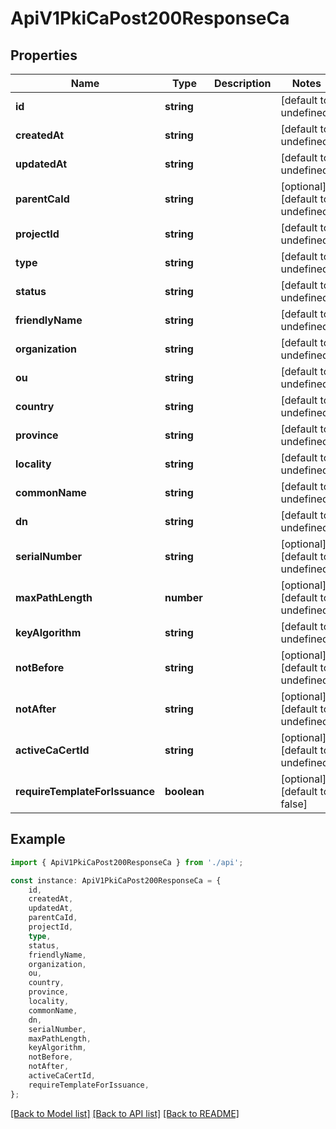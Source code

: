 # ApiV1PkiCaPost200ResponseCa


## Properties

Name | Type | Description | Notes
------------ | ------------- | ------------- | -------------
**id** | **string** |  | [default to undefined]
**createdAt** | **string** |  | [default to undefined]
**updatedAt** | **string** |  | [default to undefined]
**parentCaId** | **string** |  | [optional] [default to undefined]
**projectId** | **string** |  | [default to undefined]
**type** | **string** |  | [default to undefined]
**status** | **string** |  | [default to undefined]
**friendlyName** | **string** |  | [default to undefined]
**organization** | **string** |  | [default to undefined]
**ou** | **string** |  | [default to undefined]
**country** | **string** |  | [default to undefined]
**province** | **string** |  | [default to undefined]
**locality** | **string** |  | [default to undefined]
**commonName** | **string** |  | [default to undefined]
**dn** | **string** |  | [default to undefined]
**serialNumber** | **string** |  | [optional] [default to undefined]
**maxPathLength** | **number** |  | [optional] [default to undefined]
**keyAlgorithm** | **string** |  | [default to undefined]
**notBefore** | **string** |  | [optional] [default to undefined]
**notAfter** | **string** |  | [optional] [default to undefined]
**activeCaCertId** | **string** |  | [optional] [default to undefined]
**requireTemplateForIssuance** | **boolean** |  | [optional] [default to false]

## Example

```typescript
import { ApiV1PkiCaPost200ResponseCa } from './api';

const instance: ApiV1PkiCaPost200ResponseCa = {
    id,
    createdAt,
    updatedAt,
    parentCaId,
    projectId,
    type,
    status,
    friendlyName,
    organization,
    ou,
    country,
    province,
    locality,
    commonName,
    dn,
    serialNumber,
    maxPathLength,
    keyAlgorithm,
    notBefore,
    notAfter,
    activeCaCertId,
    requireTemplateForIssuance,
};
```

[[Back to Model list]](../README.md#documentation-for-models) [[Back to API list]](../README.md#documentation-for-api-endpoints) [[Back to README]](../README.md)
